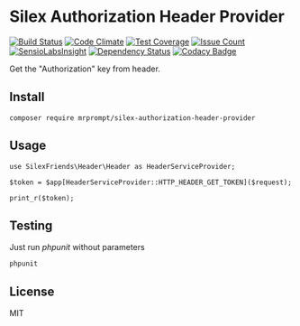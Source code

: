 # Silex Authorization Header Provider
 
[![Build Status](https://travis-ci.org/SilexFriends/Header.svg?branch=master)](https://travis-ci.org/SilexFriends/Header)
[![Code Climate](https://codeclimate.com/github/SilexFriends/Header/badges/gpa.svg)](https://codeclimate.com/github/SilexFriends/Header)
[![Test Coverage](https://codeclimate.com/github/SilexFriends/Header/badges/coverage.svg)](https://codeclimate.com/github/SilexFriends/Header/coverage)
[![Issue Count](https://codeclimate.com/github/SilexFriends/Header/badges/issue_count.svg)](https://codeclimate.com/github/SilexFriends/Header)
[![SensioLabsInsight](https://insight.sensiolabs.com/projects/7b8ed0fc-2f5a-4e6f-84fd-030430a3482e/mini.png)](https://insight.sensiolabs.com/projects/7b8ed0fc-2f5a-4e6f-84fd-030430a3482e)
[![Dependency Status](https://www.versioneye.com/user/projects/55ddde652383e9002500006d/badge.svg?style=flat)](https://www.versioneye.com/user/projects/55ddde652383e9002500006d)
[![Codacy Badge](https://api.codacy.com/project/badge/grade/0935f3631b2541519b619f2f136e6c83)](https://www.codacy.com/app/mrprompt/silex-authorization-header-provider)


Get the "Authorization" key from header.

## Install

```
composer require mrprompt/silex-authorization-header-provider
```

## Usage

```
use SilexFriends\Header\Header as HeaderServiceProvider;

$token = $app[HeaderServiceProvider::HTTP_HEADER_GET_TOKEN]($request);

print_r($token);
```

## Testing

Just run *phpunit* without parameters

```
phpunit
```

## License
MIT